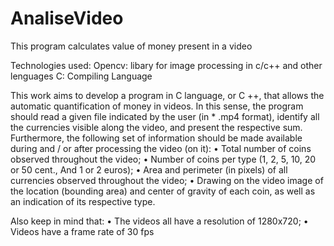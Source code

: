 # AnaliseVideo
This program calculates value of money present in a video

Technologies used:
Opencv: libary for image processing in c/c++ and other lenguages
C: Compiling Language

This work aims to develop a program in C language, or C ++, that allows the automatic quantification of money in videos. In this sense, the program should read a given file indicated by the user (in * .mp4 format), identify all the currencies visible along the video, and present the respective sum. Furthermore, the following set of information should be made available during and / or after processing the video (on it): • Total number of coins observed throughout the video; • Number of coins per type (1, 2, 5, 10, 20 or 50 cent., And 1 or 2 euros); • Area and perimeter (in pixels) of all currencies observed throughout the video; • Drawing on the video image of the location (bounding area) and center of gravity of each coin, as well as an indication of its respective type.
 
Also keep in mind that: • The videos all have a resolution of 1280x720; • Videos have a frame rate of 30 fps
